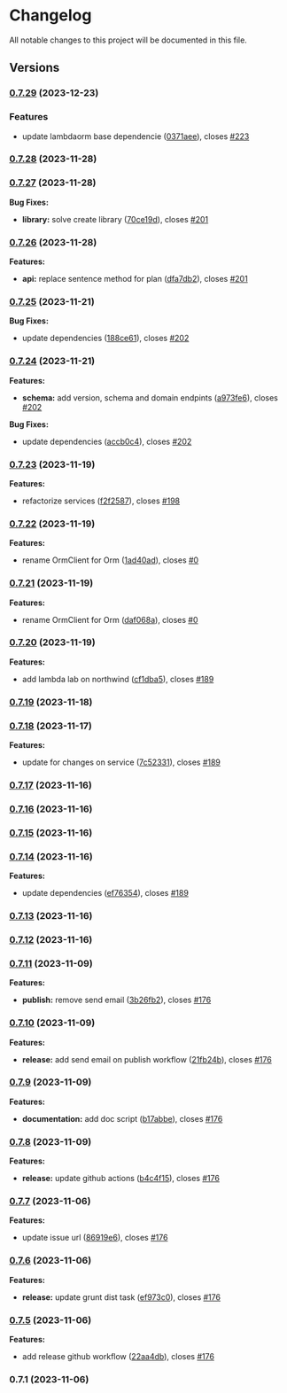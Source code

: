 # Changelog

All notable changes to this project will be documented in this file.

## Versions

### [0.7.29](https://github.com/FlavioLionelRita/lambdaorm-client-node/compare/v0.7.28...v0.7.29) (2023-12-23)


### Features

* update lambdaorm base dependencie ([0371aee](https://github.com/FlavioLionelRita/lambdaorm-client-node/commit/0371aeee71d1cd1da8645c3b9969fcbfcc6c9524)), closes [#223](https://github.com/FlavioLionelRita/lambdaorm-client-node/issues/223)

### [0.7.28](https://github.com/FlavioLionelRita/lambdaorm-client-node/compare/v0.7.27...v0.7.28) (2023-11-28)

### [0.7.27](https://github.com/FlavioLionelRita/lambdaorm-client-node/compare/v0.7.26...v0.7.27) (2023-11-28)

**Bug Fixes:**

* **library:** solve create library ([70ce19d](https://github.com/FlavioLionelRita/lambdaorm-client-node/commit/70ce19d2d829c8be4e4708e53838144d0c2f2127)), closes [#201](https://github.com/FlavioLionelRita/lambdaorm/issues/201)

### [0.7.26](https://github.com/FlavioLionelRita/lambdaorm-client-node/compare/v0.7.25...v0.7.26) (2023-11-28)

**Features:**

* **api:** replace sentence method for plan ([dfa7db2](https://github.com/FlavioLionelRita/lambdaorm-client-node/commit/dfa7db29d21e9aab7e628819a4134fa0d5ac1cb7)), closes [#201](https://github.com/FlavioLionelRita/lambdaorm/issues/201)

### [0.7.25](https://github.com/FlavioLionelRita/lambdaorm-client-node/compare/v0.7.24...v0.7.25) (2023-11-21)

**Bug Fixes:**

* update dependencies ([188ce61](https://github.com/FlavioLionelRita/lambdaorm-client-node/commit/188ce610080c6205bbab5139f537715370eb926d)), closes [#202](https://github.com/FlavioLionelRita/lambdaorm/issues/202)

### [0.7.24](https://github.com/FlavioLionelRita/lambdaorm-client-node/compare/v0.7.23...v0.7.24) (2023-11-21)

**Features:**

* **schema:** add version, schema and domain endpints ([a973fe6](https://github.com/FlavioLionelRita/lambdaorm-client-node/commit/a973fe6150f9655cdd1a6f9691072018e1616067)), closes [#202](https://github.com/FlavioLionelRita/lambdaorm/issues/202)

**Bug Fixes:**

* update dependencies ([accb0c4](https://github.com/FlavioLionelRita/lambdaorm-client-node/commit/accb0c4bb5c15f976b227d7a13e22c60b2857b48)), closes [#202](https://github.com/FlavioLionelRita/lambdaorm/issues/202)

### [0.7.23](https://github.com/FlavioLionelRita/lambdaorm-client-node/compare/v0.7.22...v0.7.23) (2023-11-19)

**Features:**

* refactorize services ([f2f2587](https://github.com/FlavioLionelRita/lambdaorm-client-node/commit/f2f2587fdc1652083c76cc0797e6c46d12a01ac1)), closes [#198](https://github.com/FlavioLionelRita/lambdaorm/issues/198)

### [0.7.22](https://github.com/FlavioLionelRita/lambdaorm-client-node/compare/v0.7.21...v0.7.22) (2023-11-19)

**Features:**

* rename OrmClient for Orm ([1ad40ad](https://github.com/FlavioLionelRita/lambdaorm-client-node/commit/1ad40ad6d316d56e72dfe699559201c5ba056197)), closes [#0](https://github.com/FlavioLionelRita/lambdaorm/issues/0)

### [0.7.21](https://github.com/FlavioLionelRita/lambdaorm-client-node/compare/v0.7.20...v0.7.21) (2023-11-19)

**Features:**

* rename OrmClient for Orm ([daf068a](https://github.com/FlavioLionelRita/lambdaorm-client-node/commit/daf068a2968cf0da7199732adaa05ff18f59d29c)), closes [#0](https://github.com/FlavioLionelRita/lambdaorm/issues/0)

### [0.7.20](https://github.com/FlavioLionelRita/lambdaorm-client-node/compare/v0.7.19...v0.7.20) (2023-11-19)

**Features:**

* add lambda lab on northwind ([cf1dba5](https://github.com/FlavioLionelRita/lambdaorm-client-node/commit/cf1dba516554fcebd4580f656d3b0c9452830aa3)), closes [#189](https://github.com/FlavioLionelRita/lambdaorm/issues/189)

### [0.7.19](https://github.com/FlavioLionelRita/lambdaorm-client-node/compare/v0.7.18...v0.7.19) (2023-11-18)

### [0.7.18](https://github.com/FlavioLionelRita/lambdaorm-client-node/compare/v0.7.17...v0.7.18) (2023-11-17)

**Features:**

* update for changes on service ([7c52331](https://github.com/FlavioLionelRita/lambdaorm-client-node/commit/7c523318e797aacdff9f1a79a1245efb909a637f)), closes [#189](https://github.com/FlavioLionelRita/lambdaorm/issues/189)

### [0.7.17](https://github.com/FlavioLionelRita/lambdaorm-client-node/compare/v0.7.16...v0.7.17) (2023-11-16)

### [0.7.16](https://github.com/FlavioLionelRita/lambdaorm-client-node/compare/v0.7.15...v0.7.16) (2023-11-16)

### [0.7.15](https://github.com/FlavioLionelRita/lambdaorm-client-node/compare/v0.7.14...v0.7.15) (2023-11-16)

### [0.7.14](https://github.com/FlavioLionelRita/lambdaorm-client-node/compare/v0.7.13...v0.7.14) (2023-11-16)

**Features:**

* update dependencies ([ef76354](https://github.com/FlavioLionelRita/lambdaorm-client-node/commit/ef76354acd0f52b1bd62753f3c8e0fac2476122f)), closes [#189](https://github.com/FlavioLionelRita/lambdaorm/issues/189)

### [0.7.13](https://github.com/FlavioLionelRita/lambdaorm-client-node/compare/v0.7.12...v0.7.13) (2023-11-16)

### [0.7.12](https://github.com/FlavioLionelRita/lambdaorm-client-node/compare/v0.7.11...v0.7.12) (2023-11-16)

### [0.7.11](https://github.com/FlavioLionelRita/lambdaorm-client-node/compare/v0.7.10...v0.7.11) (2023-11-09)

**Features:**

* **publish:** remove send email ([3b26fb2](https://github.com/FlavioLionelRita/lambdaorm-client-node/commit/3b26fb2a3999f623c48f9857546f37d2ca469ff2)), closes [#176](https://github.com/FlavioLionelRita/lambdaorm/issues/176)

### [0.7.10](https://github.com/FlavioLionelRita/lambdaorm-client-node/compare/v0.7.9...v0.7.10) (2023-11-09)

**Features:**

* **release:** add send email on publish workflow ([21fb24b](https://github.com/FlavioLionelRita/lambdaorm-client-node/commit/21fb24b1796eb461e4b7c9ddcac21071855c31d9)), closes [#176](https://github.com/FlavioLionelRita/lambdaorm/issues/176)

### [0.7.9](https://github.com/FlavioLionelRita/lambdaorm-client-node/compare/v0.7.8...v0.7.9) (2023-11-09)

**Features:**

* **documentation:** add doc script ([b17abbe](https://github.com/FlavioLionelRita/lambdaorm-client-node/commit/b17abbeac9c632b3d8664aa058c2fc73e7e4bc16)), closes [#176](https://github.com/FlavioLionelRita/lambdaorm/issues/176)

### [0.7.8](https://github.com/FlavioLionelRita/lambdaorm-client-node/compare/v0.7.7...v0.7.8) (2023-11-09)

**Features:**

* **release:** update github actions ([b4c4f15](https://github.com/FlavioLionelRita/lambdaorm-client-node/commit/b4c4f15dcdf39eb283931452ab53795475f4002f)), closes [#176](https://github.com/FlavioLionelRita/lambdaorm/issues/176)

### [0.7.7](https://github.com/FlavioLionelRita/lambdaorm-client-node/compare/v0.7.6...v0.7.7) (2023-11-06)

**Features:**

* update issue url ([86919e6](https://github.com/FlavioLionelRita/lambdaorm-client-node/commit/86919e66524ee6bea0f6e2cc9d717b7fb9c1abc2)), closes [#176](https://github.com/FlavioLionelRita/lambdaorm/issues/176)

### [0.7.6](https://github.com/FlavioLionelRita/lambdaorm-client-node/compare/v0.7.5...v0.7.6) (2023-11-06)

**Features:**

* **release:** update grunt dist task ([ef973c0](https://github.com/FlavioLionelRita/lambdaorm-client-node/commit/ef973c0967458bfbdbc2e2cfbde2bacc571ae82d)), closes [#176](https://github.com/FlavioLionelRita/lambdaorm/issues/176)

### [0.7.5](https://github.com/FlavioLionelRita/lambdaorm-client-node/compare/v0.7.4...v0.7.5) (2023-11-06)

**Features:**

* add release github workflow ([22aa4db](https://github.com/FlavioLionelRita/lambdaorm/commit/22aa4dba0c22578f80bb95a4f04ae5a4f3e8da0d)), closes [#176](https://github.com/FlavioLionelRita/lambdaorm/issues/176)

### 0.7.1 (2023-11-06)
